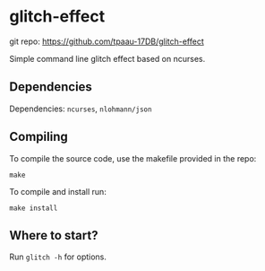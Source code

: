 # glitch-effect
git repo: https://github.com/tpaau-17DB/glitch-effect

Simple command line glitch effect based on ncurses.

## Dependencies
Dependencies: `ncurses`, `nlohmann/json`

## Compiling
To compile the source code, use the makefile provided in the repo:
```
make
```

To compile and install run:
```
make install
```

## Where to start?
Run `glitch -h` for options.
